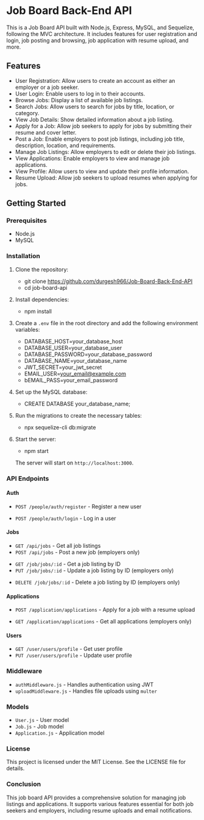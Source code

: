 # Job Board Back-End API

This is a Job Board API built with Node.js, Express, MySQL, and Sequelize, following the MVC architecture. It includes features for user registration and login, job posting and browsing, job application with resume upload, and more.

## Features

- User Registration: Allow users to create an account as either an employer or a job seeker.
- User Login: Enable users to log in to their accounts.
- Browse Jobs: Display a list of available job listings.
- Search Jobs: Allow users to search for jobs by title, location, or category.
- View Job Details: Show detailed information about a job listing.
- Apply for a Job: Allow job seekers to apply for jobs by submitting their resume and cover letter.
- Post a Job: Enable employers to post job listings, including job title, description, location, and requirements.
- Manage Job Listings: Allow employers to edit or delete their job listings.
- View Applications: Enable employers to view and manage job applications.
- View Profile: Allow users to view and update their profile information.
- Resume Upload: Allow job seekers to upload resumes when applying for jobs.

## Getting Started

### Prerequisites

- Node.js
- MySQL

### Installation

1. Clone the repository:
   - git clone https://github.com/durgesh966/Job-Board-Back-End-API
   - cd job-board-api

2. Install dependencies:
   - npm install

3. Create a `.env` file in the root directory and add the following environment variables:
   
   - DATABASE_HOST=your_database_host
   - DATABASE_USER=your_database_user
   - DATABASE_PASSWORD=your_database_password
   - DATABASE_NAME=your_database_name
   - JWT_SECRET=your_jwt_secret
   - EMAIL_USER=your_email@example.com
   - bEMAIL_PASS=your_email_password

4. Set up the MySQL database:
   - CREATE DATABASE your_database_name;

5. Run the migrations to create the necessary tables:
   - npx sequelize-cli db:migrate

6. Start the server:
   - npm start

   The server will start on `http://localhost:3000`.

### API Endpoints

#### Auth

- `POST /people/auth/register` - Register a new user
<!-- {
  "username": "string",
  "email": "string",
  "password": "string",
  "role": "string"  // either "employer" or "jobseeker"
} -->

- `POST /people/auth/login` - Log in a user
<!-- {
  "email": "string",
  "password": "string"
} -->


#### Jobs

- `GET /api/jobs` - Get all job listings
- `POST /api/jobs` - Post a new job (employers only)
<!-- {
  "title": "string",
  "description": "string",
  "location": "string",
  "category": "string"
} -->

- `GET /job/jobs/:id` - Get a job listing by ID
- `PUT /job/jobs/:id` - Update a job listing by ID (employers only)
<!-- {
  "title": "string",
  "description": "string",
  "location": "string",
  "category": "string"
} -->

- `DELETE /job/jobs/:id` - Delete a job listing by ID (employers only)

#### Applications

- `POST /application/applications` - Apply for a job with a resume upload
<!-- {
  "jobId": "integer",
  "coverLetter": "string"
} -->

- `GET /application/applications` - Get all applications (employers only)

#### Users

- `GET /user/users/profile` - Get user profile
- `PUT /user/users/profile` - Update user profile
<!-- {
  "username": "string",
  "email": "string",
  "password": "string" // optional
} -->


### Middleware

- `authMiddleware.js` - Handles authentication using JWT
- `uploadMiddleware.js` - Handles file uploads using `multer`

### Models

- `User.js` - User model
- `Job.js` - Job model
- `Application.js` - Application model

### License

This project is licensed under the MIT License. See the LICENSE file for details.

### Conclusion

This job board API provides a comprehensive solution for managing job listings and applications. It supports various features essential for both job seekers and employers, including resume uploads and email notifications.